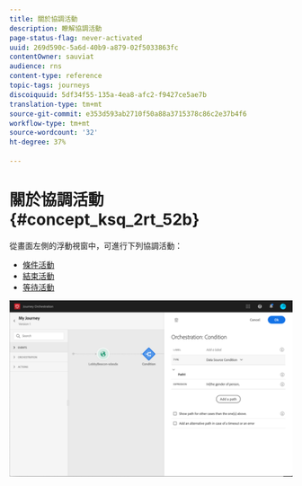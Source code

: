 ```yaml
---
title: 關於協調活動
description: 瞭解協調活動
page-status-flag: never-activated
uuid: 269d590c-5a6d-40b9-a879-02f5033863fc
contentOwner: sauviat
audience: rns
content-type: reference
topic-tags: journeys
discoiquuid: 5df34f55-135a-4ea8-afc2-f9427ce5ae7b
translation-type: tm+mt
source-git-commit: e353d593ab2710f50a88a3715378c86c2e37b4f6
workflow-type: tm+mt
source-wordcount: '32'
ht-degree: 37%

---
```



# 關於協調活動 {#concept_ksq_2rt_52b}

從畫面左側的浮動視窗中，可進行下列協調活動：

* [條件活動](../building-journeys/condition-activity.md)
* [結束活動](../building-journeys/end-activity.md)
* [等待活動](../building-journeys/wait-activity.md)

![](../assets/journey49.png)
